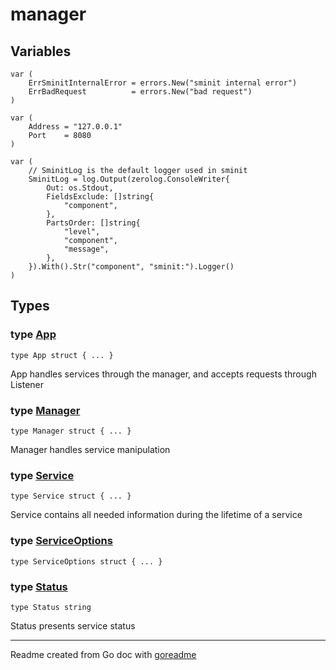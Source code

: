 # manager

## Variables

```golang
var (
    ErrSminitInternalError = errors.New("sminit internal error")
    ErrBadRequest          = errors.New("bad request")
)
```

```golang
var (
    Address = "127.0.0.1"
    Port    = 8080
)
```

```golang
var (
    // SminitLog is the default logger used in sminit
    SminitLog = log.Output(zerolog.ConsoleWriter{
        Out: os.Stdout,
        FieldsExclude: []string{
            "component",
        },
        PartsOrder: []string{
            "level",
            "component",
            "message",
        },
    }).With().Str("component", "sminit:").Logger()
)
```

## Types

### type [App](/swatch.go#L15)

`type App struct { ... }`

App handles services through the manager, and accepts requests through Listener

### type [Manager](/manager.go#L24)

`type Manager struct { ... }`

Manager handles service manipulation

### type [Service](/manager.go#L50)

`type Service struct { ... }`

Service contains all needed information during the lifetime of a service

### type [ServiceOptions](/loader.go#L14)

`type ServiceOptions struct { ... }`

### type [Status](/manager.go#L37)

`type Status string`

Status presents service status

---
Readme created from Go doc with [goreadme](https://github.com/posener/goreadme)
